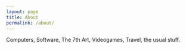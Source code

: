 ```yaml
---
layout: page
title: About
permalink: /about/
---
```


Computers, Software, The 7th Art, Videogames, Travel, the usual stuff.
 